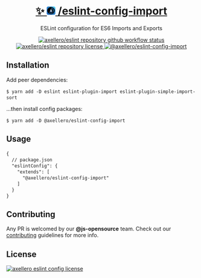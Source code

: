 <h1 align="center">
  <a target="_blank" href="https://axellero.io/en">
    ✨
    <img
      height="22.5"
      src="https://raw.githubusercontent.com/axellero-io/eslint/main/.github/assets/logo.png"
      alt="axellero logo"
    />
    /eslint-config-import
  </a>
</h1>

<p align="center">ESLint configuration for ES6 Imports and Exports</p>

<p align="center">
  <a href="https://github.com/axellero-io/eslint/actions?query=workflow%3A%22Lint+and+Test%22">
    <img
      src="https://github.com/axellero-io/eslint/workflows/Lint%20and%20Test/badge.svg"
      alt="axellero/eslint repository github workflow status"
    />
  </a>
  <a href="https://github.com/axellero-io/eslint/blob/main/LICENSE">
    <img
      src="https://img.shields.io/github/license/axellero-io/eslint?label=License"
      alt="axellero/eslint repository license"
    />
  </a>
   <a href="https://www.npmjs.com/package/@axellero/eslint-config-import">
     <img
       src="https://img.shields.io/npm/v/@axellero/eslint-config-import?color=blue&logo=npm&label="
       alt="@axellero/eslint-config-import"
     />
   </a>
</p>

## Installation
Add peer dependencies:
```shell
$ yarn add -D eslint eslint-plugin-import eslint-plugin-simple-import-sort
```
...then install config packages:
```shell
$ yarn add -D @axellero/eslint-config-import
```

## Usage
```json5
{
  // package.json
  "eslintConfig": {
    "extends": [
      "@axellero/eslint-config-import"
    ]
  }
}
```

## Contributing
Any PR is welcomed by our **@js-opensource** team.
Check out our [contributing](../../CONTRIBUTING.md) guidelines for more info.

## License
[![axellero eslint config license](https://img.shields.io/github/license/axellero-io/eslint?label=as%20always&color=informational)](../../LICENSE)
